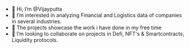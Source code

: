 - 👋 Hi, I’m @Vijayputta
- 👀 I’m interested in analyzing Financial and Logistics data of companies in several industries.
- 🌱 The projects showcase the work i have done in my free time
- 💞️ I’m looking to collaborate on projects in Defi, NFT's & Smartcontracts, Liquidity protocols.

<!---
Vijayputta007/Vijayputta007 is a ✨ special ✨ repository because its `README.md` (this file) appears on your GitHub profile.
You can click the Preview link to take a look at your changes.
--->
